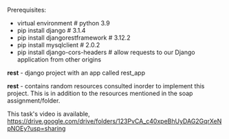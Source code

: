 Prerequisites:
- virtual environment # python 3.9
- pip install django # 3.1.4
- pip install djangorestframework # 3.12.2
- pip install mysqlclient # 2.0.2
- pip install django-cors-headers # allow requests to our Django application from other origins

**rest** - django project with an app called rest_app

**rest** - contains random resources consulted inorder to implement this project. This is in addition to the resources mentioned in the soap assignment/folder.

This task's video is available, https://drive.google.com/drive/folders/123PvCA_c40xpeBhUyDAG2GqrXeNpNOEy?usp=sharing
